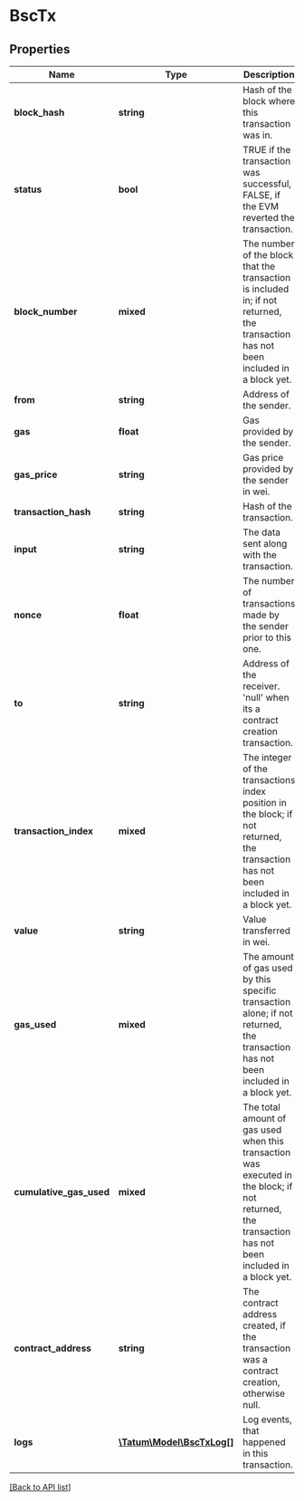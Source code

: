 # BscTx

## Properties

Name | Type | Description | Notes
------------ | ------------- | ------------- | -------------
**block_hash** | **string** | Hash of the block where this transaction was in. | [optional]
**status** | **bool** | TRUE if the transaction was successful, FALSE, if the EVM reverted the transaction. | [optional]
**block_number** | **mixed** | The number of the block that the transaction is included in; if not returned, the transaction has not been included in a block yet. | [optional]
**from** | **string** | Address of the sender. | [optional]
**gas** | **float** | Gas provided by the sender. | [optional]
**gas_price** | **string** | Gas price provided by the sender in wei. | [optional]
**transaction_hash** | **string** | Hash of the transaction. | [optional]
**input** | **string** | The data sent along with the transaction. | [optional]
**nonce** | **float** | The number of transactions made by the sender prior to this one. | [optional]
**to** | **string** | Address of the receiver. &#39;null&#39; when its a contract creation transaction. | [optional]
**transaction_index** | **mixed** | The integer of the transactions index position in the block; if not returned, the transaction has not been included in a block yet. | [optional]
**value** | **string** | Value transferred in wei. | [optional]
**gas_used** | **mixed** | The amount of gas used by this specific transaction alone; if not returned, the transaction has not been included in a block yet. | [optional]
**cumulative_gas_used** | **mixed** | The total amount of gas used when this transaction was executed in the block; if not returned, the transaction has not been included in a block yet. | [optional]
**contract_address** | **string** | The contract address created, if the transaction was a contract creation, otherwise null. | [optional]
**logs** | [**\Tatum\Model\BscTxLog[]**](BscTxLog.md) | Log events, that happened in this transaction. | [optional]

[[Back to API list]](../../README.md#api-endpoints)
